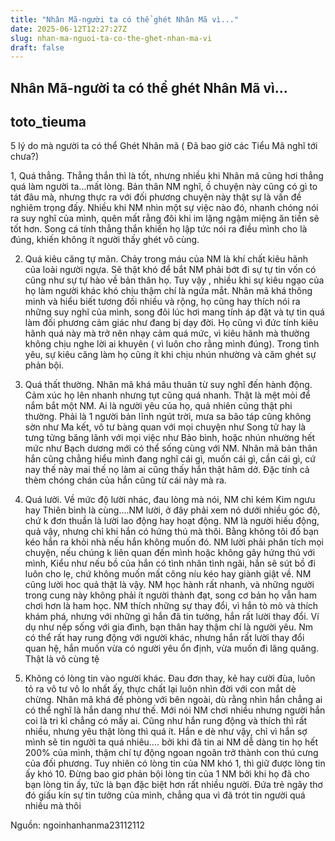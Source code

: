 ```yaml
---
title: "Nhân Mã-người ta có thể ghét Nhân Mã vì..."
date: 2025-06-12T12:27:27Z
slug: nhan-ma-nguoi-ta-co-the-ghet-nhan-ma-vi
draft: false
---
```


## Nhân Mã-người ta có thể ghét Nhân Mã vì...

## toto_tieuma

5 lý do mà người ta có thể Ghét Nhân mã
( Đã bao giờ các Tiểu Mã nghĩ tới chưa?)

1, Quá thẳng. Thẳng thắn thì là tốt, nhưng nhiều khi Nhân mã cũng hơi thẳng quá làm người ta...mất lòng. Bản thân NM nghĩ, ồ chuyện này cũng có gì to tát đâu mà, nhưng thực ra với đối phương chuyện này thật sự là vấn đề nghiêm trọng đấy. Nhiều khi NM nhìn một sự việc nào đó, nhanh chóng nói ra suy nghĩ của mình, quên mất rằng đôi khi im lặng ngậm miệng ăn tiền sẽ tốt hơn. Song cá tính thẳng thắn khiến họ lập tức nói ra điều mình cho là đúng, khiến không ít người thấy ghét vô cùng.

2. Quá kiêu căng tự mãn. Chảy trong máu của NM là khí chất kiêu hãnh của loài người ngựa. Sẽ thật khó để bắt NM phải bớt đi sự tự tin vốn có cũng như sự tự hào về bản thân họ. Tuy vậy , nhiều khi sự kiêu ngạo của họ làm người khác khó chịu thậm chí là ngứa mắt. Nhân mã khá thông minh và hiểu biết tương đối nhiều và rộng, họ cũng hay thích nói ra những suy nghĩ của mình, song đôi lúc hơi mang tính áp đặt và tự tin quá làm đối phương cảm giác như đang bị dạy đời. Họ cũng vì đức tính kiêu hãnh quá này mà trở nên nhạy cảm quá mức, vì kiêu hãnh mà thường không chịu nghe lời ai khuyên ( vì luôn cho rằng mình đúng). Trong tình yêu, sự kiêu căng làm họ cũng ít khi chịu nhún nhường và căm ghét sự phản bội.

3. Quá thất thường. Nhân mã khá mâu thuân từ suy nghĩ đến hành động. Cảm xúc họ lên nhanh nhưng tụt cũng quá nhanh. Thật là mệt mỏi để nắm bắt một NM. Ai là người yêu của họ, quả nhiên cũng thật phi thường. Phải là 1 người bản lĩnh ngút trời, mưa sa bão táp cũng không sờn như Ma kết, vô tư bàng quan với mọi chuyện như Song tử hay là tưng tửng băng lãnh với mọi việc như Bảo bình, hoặc nhún nhường hết mức như Bạch dương mới có thể sống cùng với NM. Nhân mã bản thân hắn cũng chẳng hiểu mình đang nghĩ cái gì, muốn cái gì, cần cái gì, cứ nay thế này mai thế nọ làm ai cũng thấy hắn thật hâm dở. Đặc tính cả thèm chóng chán của hắn cũng từ cái này mà ra.

4. Quá lười. Về mức độ lười nhác, đau lòng mà nói, NM chỉ kém Kim ngưu hay Thiên bình là cùng....NM lười, ở đây phải xem nó dưới nhiều góc độ, chứ k đơn thuần là lười lao động hay hoạt động. NM là người hiếu động, quả vậy, nhưng chỉ khi hắn có hứng thú mà thôi. Bằng không tôi đố bạn kéo hắn ra khỏi nhà nếu hắn không muốn đó. NM lười phải phân tích mọi chuyện, nếu chúng k liên quan đến mình hoặc không gây hứng thú với mình, Kiểu như nếu bồ của hắn có tình nhân tình ngãi, hắn sẽ sút bồ đi luôn cho lẹ, chứ không muốn mất công níu kéo hay giành giật về. NM cũng lười hoc quả thật là vậy. NM học hành rất nhanh, và những người trong cung này không phải ít người thành đạt, song cơ bản họ vẫn ham chơi hơn là ham học. NM thích những sự thay đổi, vì hắn tò mò và thích khám phá, nhưng với những gì hắn đã tin tưởng, hắn rất lười thay đổi. Ví dụ như nếp sống với gia đình, bạn thân hay thậm chí là người yêu. Nm có thể rất hay rung động với người khác, nhưng hắn rất lười thay đổi quan hệ, hắn muốn vừa có người yêu ổn định, vừa muốn đi lăng quăng. Thật là vô cùng tệ

5. Không có lòng tin vào người khác. Đau đơn thay, kẻ hay cười đùa, luôn tỏ ra vô tư vô lo nhất ấy, thực chất lại luôn nhìn đời với con mắt dè chừng. Nhân mã khá đề phòng với bên ngoài, dù rằng nhìn hắn chẳng ai có thể nghĩ là hắn dang như thế. Mới nói NM chơi nhiều nhưng người hắn coi là tri kỉ chẳng có mấy ai. Cũng như hắn rung động và thích thì rất nhiều, nhưng yêu thật lòng thì quá ít. Hắn e dè như vậy, chỉ vì hắn sợ mình sẽ tin người ta quá nhiêu.... bởi khi đã tin ai NM dễ dàng tin họ hết 200% của mình, thậm chí tự động ngoan ngoãn trở thành con thú cưng của đối phương. Tuy nhiên có lòng tin của NM khó 1, thì giữ được lòng tin ấy khó 10. Đừng bao giơ phản bội lòng tin của 1 NM bởi khi họ đã cho bạn lòng tin ấy, tức là bạn đặc biệt hơn rất nhiều người. Đứa trẻ ngây thơ đó giấu kín sự tin tưởng của mình, chẳng qua vì đã trót tin người quá nhiều mà thôi

Nguồn: ngoinhanhanma23112112